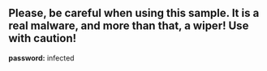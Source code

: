 **Please, be careful when using this sample. It is a real malware, and more than that, a wiper! Use with caution!**
---
**password:** infected